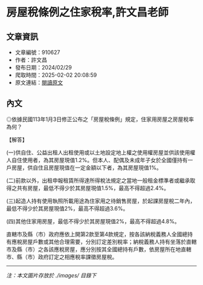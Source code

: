 # 房屋稅條例之住家稅率,許文昌老師

## 文章資訊
- 文章編號：910627
- 作者：許文昌
- 發布日期：2024/02/29
- 爬取時間：2025-02-02 20:08:59
- 原文連結：[閱讀原文](https://real-estate.get.com.tw/Columns/detail.aspx?no=910627)

## 內文
◎依據民國113年1月3日修正公布之「房屋稅條例」規定，住家用房屋之房屋稅率為何？

【解答】

(一)供自住、公益出租人出租使用或以土地設定地上權之使用權房屋並供該使用權人自住使用者，為其房屋現值1.2%。但本人、配偶及未成年子女於全國僅持有一戶房屋，供自住且房屋現值在一定金額以下者，為其房屋現值1%。

(二)前款以外，出租申報租賃所得達所得稅法規定之當地一般租金標準者或繼承取得之共有房屋，最低不得少於其房屋現值1.5%，最高不得超過2.4%。

(三)起造人持有使用執照所載用途為住家用之待銷售房屋，於起課房屋稅二年內，最低不得少於其房屋現值2%，最高不得超過3.6%。

(四)其他住家用房屋，最低不得少於其房屋現值2%，最高不得超過4.8%。

直轄市及縣（市）政府應依上開第2款至第4款規定，按各該納稅義務人全國總持有應稅房屋戶數或其他合理需要，分別訂定差別稅率；納稅義務人持有坐落於直轄市及縣（市）之各該應稅房屋，應分別按其全國總持有戶數，依房屋所在地直轄市、縣（市）政府訂定之相應稅率課徵房屋稅。

---
*注：本文圖片存放於 ./images/ 目錄下*
